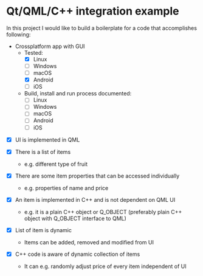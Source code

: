# Qt/QML/C++ integration example

In this project I would like to build a boilerplate for a code
that accomplishes following:

* Crossplatform app with GUI
    * Tested:
        * [x] Linux
        * [ ] Windows
        * [ ] macOS
        * [x] Android
        * [ ] iOS
    * Build, install and run process documented:
        * [ ] Linux
        * [ ] Windows
        * [ ] macOS
        * [ ] Android
        * [ ] iOS

* [x] UI is implemented in QML

* [x] There is a list of items
    * e.g. different type of fruit

* [x] There are some item properties that can be accessed individually 
    * e.g. properties of name and price

* [x] An item is implemented in C++ and is not dependent on QML UI
    * e.g. it is a plain C++ object or Q_OBJECT (preferably plain
      C++ object with Q_OBJECT interface to QML)

* [x] List of item is dynamic
    * Items can be added, removed and modified from UI

* [x] C++ code is aware of dynamic collection of items
    * It can e.g. randomly adjust price of every item independent of UI
